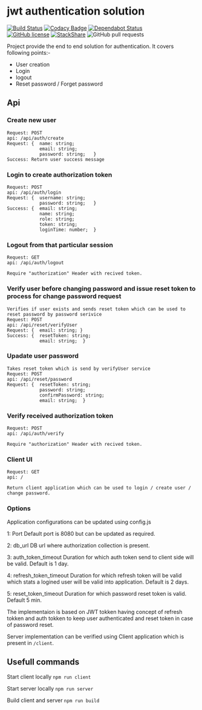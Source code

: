 # jwt authentication solution

[![Build Status](https://semaphoreci.com/api/v1/nimjetushar/jwt-authentication-solution/branches/dependabot-npm_and_yarn-body-parser-1-19-0/shields_badge.svg)](https://semaphoreci.com/nimjetushar/jwt-authentication-solution)
[![Codacy Badge](https://api.codacy.com/project/badge/Grade/37a5a6dcf7f84a6ba3a7b4c379b40b65)](https://www.codacy.com/app/tushar/jwt-authentication-solution?utm_source=github.com&amp;utm_medium=referral&amp;utm_content=nimjetushar/jwt-authentication-solution&amp;utm_campaign=Badge_Grade)
[![Dependabot Status](https://api.dependabot.com/badges/status?host=github&repo=nimjetushar/jwt-authentication-solution)](https://dependabot.com)
<br/>
[![GitHub license](https://img.shields.io/github/license/nimjetushar/jwt-authentication-solution.svg)](https://github.com/nimjetushar/jwt-authentication-solution/blob/master/LICENSE)
[![StackShare](https://img.shields.io/badge/tech-stack-0690fa.svg?style=flat)](https://stackshare.io/nimjetushar/jwt-authentication-solution)
![GitHub pull requests](https://img.shields.io/github/issues-pr/nimjetushar/jwt-authentication-solution)

Project provide the end to end solution for authentication. 
It covers following points:-
 - User creation
 - Login
 - logout
 - Reset password / Forget password

## Api

### Create new user 
```
Request: POST
api: /api/auth/create
Request: {  name: string;
            email: string;
            password: string;   }
Success: Return user success message
```
### Login to create authorization token
```
Request: POST
api: /api/auth/login
Request: {  username: string;
            password: string;   }
Success: {  email: string;
            name: string;
            role: string;
            token: string;
            loginTime: number;  }
```
### Logout from that particular session
```
Request: GET
api: /api/auth/logout

Require "authorization" Header with recived token.
```
### Verify user before changing password and issue reset token to process for change password request
```
Verifies if user exists and sends reset token which can be used to reset password by password serivice
Request: POST
api: /api/reset/verifyUser
Request: {  email: string; }
Success: {  resetToken: string;
            email: string;  }
```
### Upadate user password
```
Takes reset token which is send by verifyUser service 
Request: POST
api: /api/reset/password
Request: {  resetToken: string;
            password: string;
            confirmPassword: string;
            email: string;  }
```
### Verify received authorization token
```
Request: POST
api: /api/auth/verify

Require "authorization" Header with recived token.
```
### Client UI
```
Request: GET
api: /

Return client application which can be used to login / create user / change password.
```


### Options
Application configurations can be updated using config.js

1: Port
Default port is 8080 but can be updated as required.

2: db_url
DB url where authorization collection is present.

3: auth_token_timeout
Duration for which auth token send to client side will be valid.
Default is 1 day.

4: refresh_token_timeout
Duration for which refresh token will be valid which stats a logined user will be valid into application.
Default is 2 days.

5: reset_token_timeout
Duration for which password reset token is valid.
Default 5 min.

The implementaion is based on JWT tokken having concept of refresh tokken and auth tokken to keep user authenticated and reset token in case of password reset.

Server implementation can be verified using Client application which is present in `/client`.

## Usefull commands

Start client locally
```npm run client```

Start server locally
```npm run server```

Build client and server
```npm run build```



